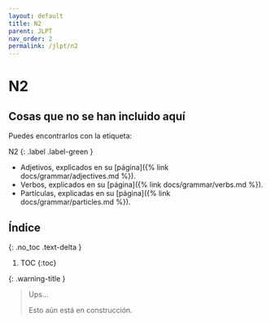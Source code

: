 ```yaml
---
layout: default
title: N2
parent: JLPT
nav_order: 2
permalink: /jlpt/n2
---
```


# N2

## Cosas que no se han incluido aquí

Puedes encontrarlos con la etiqueta:

N2
{: .label .label-green }

- Adjetivos, explicados en su [página]({% link docs/grammar/adjectives.md %}).
- Verbos, explicados en su [página]({% link docs/grammar/verbs.md %}).
- Partículas, explicadas en su [página]({% link docs/grammar/particles.md %}).

## Índice
{: .no_toc .text-delta }

1. TOC
{:toc}

{: .warning-title }
> Ups…
>
> Esto aún está en construcción.